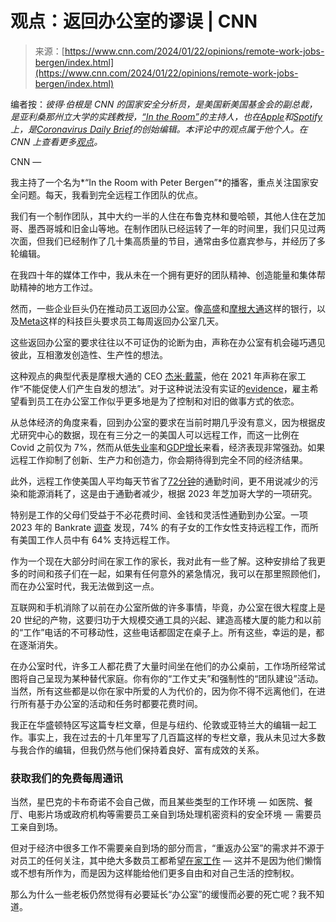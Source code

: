 <!--yml

category: 未分类

日期：2024-05-27 15:00:40

-->

# 观点：返回办公室的谬误 | CNN

> 来源：[https://www.cnn.com/2024/01/22/opinions/remote-work-jobs-bergen/index.html](https://www.cnn.com/2024/01/22/opinions/remote-work-jobs-bergen/index.html)

编者按：*彼得·伯根是 CNN 的国家安全分析员，是美国新美国基金会的副总裁，是亚利桑那州立大学的实践教授，*[*“In the Room”*](https://audible.com/intheroom)*的主持人，也在*[*Apple*](https://podcasts.apple.com/us/podcast/in-the-room-with-peter-bergen/id1685702585)*和*[*Spotify*](https://open.spotify.com/show/7ltl6QQBRzovzdQ7MHo6XB?si=ab3e17fb90d44577)*上，是*[*Coronavirus Daily Brief*](https://www.newamerica.org/international-security/blog/new-america-coronavirus-daily-brief/)*的创始编辑。本评论中的观点属于他个人。在 CNN 上查看更多*[*观点*](http://www.cnn.com/opinions)*。*

CNN —

我主持了一个名为*“In the Room with Peter Bergen”*的播客，重点关注国家安全问题。每天，我看到完全远程工作团队的优点。

我们有一个制作团队，其中大约一半的人住在布鲁克林和曼哈顿，其他人住在芝加哥、墨西哥城和旧金山等地。在制作团队已经运转了一年的时间里，我们只见过两次面，但我们已经制作了几十集高质量的节目，通常由多位嘉宾参与，并经历了多轮编辑。

在我四十年的媒体工作中，我从未在一个拥有更好的团队精神、创造能量和集体帮助精神的地方工作过。

然而，一些企业巨头仍在推动员工返回办公室。像[高盛](https://www.businessinsider.com/return-to-office-rto-banks-hedge-funds-private-equity-2023-9)和[摩根大通](https://www.cnn.com/2023/04/12/business/jpmorgan-return-to-office-five-days/index.html)这样的银行，以及[Meta](https://www.cnn.com/2023/06/01/business/meta-return-to-office/index.html)这样的科技巨头要求员工每周返回办公室几天。

这些返回办公室的要求往往以不可证伪的论断为由，声称在办公室有机会碰巧遇见彼此，互相激发创造性、生产性的想法。

这种观点的典型代表是摩根大通的 CEO [杰米·戴蒙](https://www.reuters.com/article/us-jp-morgan-ceo/working-from-home-doesnt-work-for-those-who-want-to-hustle-jpmorgan-ceo-idUSKBN2CL1HQ/)，他在 2021 年声称在家工作“不能促使人们产生自发的想法”。对于这种说法没有实证的[evidence](https://www.nytimes.com/2021/06/23/upshot/remote-work-innovation-office.html)，雇主希望看到员工在办公室工作似乎更多地是为了控制和对旧的做事方式的依恋。

从总体经济的角度来看，回到办公室的要求在当前时期几乎没有意义，因为根据皮尤研究中心的数据，现在有三分之一的美国人可以远程工作，而这一比例在 Covid 之前仅为 7%，然而从低[失业率](https://www.cnn.com/2024/01/05/economy/jobs-report-december-final/index.html)和[GDP增长](https://www.cnn.com/2023/12/07/economy/us-economy-china-europe/index.html)来看，经济表现非常强劲。如果远程工作抑制了创新、生产力和创造力，你会期待得到完全不同的经济结果。

此外，远程工作使美国人平均每天节省了[72分钟](https://bfi.uchicago.edu/insight/research-summary/time-savings-when-working-from-home/#:~:text=The%20average%20daily%20savings%20in,week%20per%20worker%20post%20pandemic)的通勤时间，更不用说减少的污染和能源消耗了，这是由于通勤者减少，根据 2023 年芝加哥大学的一项研究。

特别是工作的父母们受益于不必花费时间、金钱和灵活性通勤到办公室。一项 2023 年的 Bankrate [调查](https://www.bankrate.com/personal-finance/return-to-office-mandates-effects-on-working-mothers/) 发现，74% 的有子女的工作女性支持远程工作，而所有美国工作人员中有 64% 支持远程工作。

作为一个现在大部分时间在家工作的家长，我对此有一些了解。这种安排给了我更多的时间和孩子们在一起，如果有任何意外的紧急情况，我可以在那里照顾他们，而在办公室时代，我无法做到这一点。

互联网和手机消除了以前在办公室所做的许多事情，毕竟，办公室在很大程度上是 20 世纪的产物，这要归功于大规模交通工具的兴起、建造高楼大厦的能力和以前的“工作”电话的不可移动性，这些电话都固定在桌子上。所有这些，幸运的是，都在逐渐消失。

在办公室时代，许多工人都花费了大量时间坐在他们的办公桌前，工作场所经常试图将自己呈现为某种替代家庭。你有你的“工作丈夫”和强制性的“团队建设”活动。当然，所有这些都是以你在家中所爱的人为代价的，因为你不得不远离他们，在进行所有基于办公室的活动和任务时都要花费时间。

我正在华盛顿特区写这篇专栏文章，但是与纽约、伦敦或亚特兰大的编辑一起工作。事实上，我在过去的十几年里写了几百篇这样的专栏文章，我从未见过大多数与我合作的编辑，但我仍然与他们保持着良好、富有成效的关系。

### 获取我们的免费每周通讯

当然，星巴克的卡布奇诺不会自己做，而且某些类型的工作环境 — 如医院、餐厅、电影片场或政府机构等需要员工亲自到场处理机密资料的安全环境 — 需要员工亲自到场。

但对于经济中很多工作不需要亲自到场的部分而言，“重返办公室”的需求并不源于对员工的任何关注，其中绝大多数员工都希望[在家工作](https://www.mckinsey.com/industries/real-estate/our-insights/americans-are-embracing-flexible-work-and-they-want-more-of-it) — 这并不是因为他们懒惰或不想有所作为，而是因为这样能给他们更多自由和对自己生活的控制权。

那么为什么一些老板仍然觉得有必要延长“办公室”的缓慢而必要的死亡呢？我不知道。
